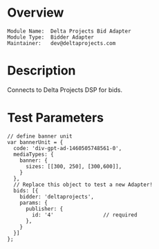 # Overview

```
Module Name:  Delta Projects Bid Adapter
Module Type:  Bidder Adapter
Maintainer:   dev@deltaprojects.com
```

# Description

Connects to Delta Projects DSP for bids.

# Test Parameters
```
// define banner unit
var bannerUnit = {
  code: 'div-gpt-ad-1460505748561-0',
  mediaTypes: {
    banner: {
      sizes: [[300, 250], [300,600]],
    }
  },
  // Replace this object to test a new Adapter!
  bids: [{
    bidder: 'deltaprojects',
    params: {
      publisher: {
        id: '4'                // required
      },
    }
  }]
};
```

